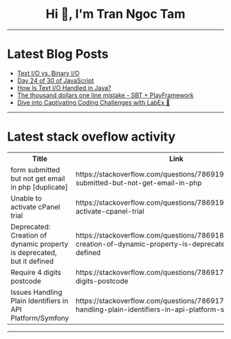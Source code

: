<h1 align="center">Hi 👋, I'm Tran Ngoc Tam</h1>

---

# Latest Blog Posts 
<!-- BLOG-POST-LIST:START -->
- [Text I/O vs. Binary I/O](https://dev.to/paulike/text-io-vs-binary-io-cjj)
- [Day 24 of 30 of JavaScript](https://dev.to/akshat0610/day-24-of-30-of-javascript-31c)
- [How Is Text I/O Handled in Java?](https://dev.to/paulike/how-is-text-io-handled-in-java-ikg)
- [The thousand dollars one line mistake - SBT + PlayFramework](https://dev.to/gusthavosouza/the-thousand-dollars-one-line-mistake-sbt-playframework-33i9)
- [Dive into Captivating Coding Challenges with LabEx 🚀](https://dev.to/labex/dive-into-captivating-coding-challenges-with-labex-mi2)
<!-- BLOG-POST-LIST:END -->

---

# Latest stack oveflow activity
<table>
  <tr><th>Title</th><th>Link</th></tr>
  <!-- STACKOVERFLOW:START --><tr><td>form submitted but not get email in php [duplicate]</td><td>https://stackoverflow.com/questions/78691979/form-submitted-but-not-get-email-in-php</td></tr><tr><td>Unable to activate cPanel trial</td><td>https://stackoverflow.com/questions/78691975/unable-to-activate-cpanel-trial</td></tr><tr><td>Deprecated: Creation of dynamic property is deprecated, but it defined</td><td>https://stackoverflow.com/questions/78691803/deprecated-creation-of-dynamic-property-is-deprecated-but-it-defined</td></tr><tr><td>Require 4 digits postcode</td><td>https://stackoverflow.com/questions/78691755/require-4-digits-postcode</td></tr><tr><td>Issues Handling Plain Identifiers in API Platform/Symfony</td><td>https://stackoverflow.com/questions/78691735/issues-handling-plain-identifiers-in-api-platform-symfony</td></tr><!-- STACKOVERFLOW:END -->
</table>

---


